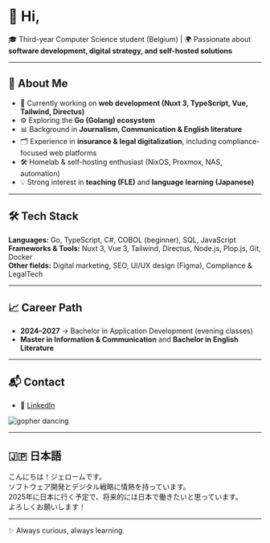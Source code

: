 # 👋 Hi, 

🎓 Third-year Computer Science student (Belgium) | 
🌍 Passionate about **software development, digital strategy, and self-hosted solutions**  

---

## 🚀 About Me
- 🎯 Currently working on **web development (Nuxt 3, TypeScript, Vue, Tailwind, Directus)**  
- ⚙️ Exploring the **Go (Golang) ecosystem** 
- 📊 Background in **Journalism, Communication & English literature**  
- 🗂 Experience in **insurance & legal digitalization**, including compliance-focused web platforms  
- 🛠 Homelab & self-hosting enthusiast (NixOS, Proxmox, NAS, automation)  
- 💡 Strong interest in **teaching (FLE)** and **language learning (Japanese)**  

---

## 🛠 Tech Stack
**Languages:** Go, TypeScript, C#, COBOL (beginner), SQL, JavaScript  
**Frameworks & Tools:** Nuxt 3, Vue 3, Tailwind, Directus, Node.js, Plop.js, Git, Docker  
**Other fields:** Digital marketing, SEO, UI/UX design (Figma), Compliance & LegalTech  

---

## 📈 Career Path
- **2024–2027** → Bachelor in Application Development (evening classes)  
- **Master in Information & Communication** and **Bachelor in English Literature**  

---

## 📬 Contact
- 💼 [LinkedIn]([https://linkedin.com/in/your-profile](https://www.linkedin.com/in/j%C3%A9r%C3%B4me-guisse/))  


![gopher dancing](https://tenor.com/fr/view/gopher-shaking-gif-9529188413831971635)

---

## 🇯🇵 日本語
こんにちは！ジェロームです。  
ソフトウェア開発とデジタル戦略に情熱を持っています。  
2025年に日本に行く予定で、将来的には日本で働きたいと思っています。  
よろしくお願いします！  

---

✨ Always curious, always learning.  
